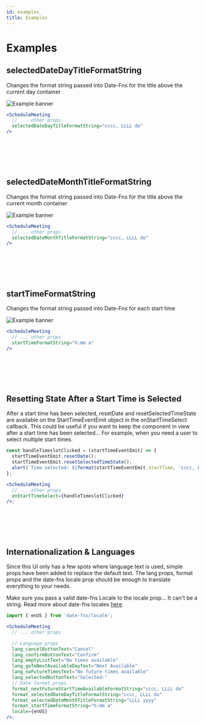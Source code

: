 ```yaml
---
id: examples
title: Examples
---
```


# Examples

## selectedDateDayTitleFormatString

Changes the format string passed into Date-Fns for the title above the current day container

![Example banner](/assets/selectedDateDayTitleFormatString.png)

```jsx
<ScheduleMeeting
  // ... other props
  selectedDateDayTitleFormatString="cccc, LLLL do"
/>
```

<br/>
<br/>
<br/>
<br/>

## selectedDateMonthTitleFormatString

Changes the format string passed into Date-Fns for the title above the current month container

![Example banner](/assets/selectedDateMonthTitleFormatString.png)

```jsx
<ScheduleMeeting
  // ... other props
  selectedDateMonthTitleFormatString="cccc, LLLL do"
/>
```

<br/>
<br/>
<br/>
<br/>

## startTimeFormatString

Changes the format string passed into Date-Fns for each start time

![Example banner](/assets/startTimeFormatString.png)

```jsx
<ScheduleMeeting
  // ... other props
  startTimeFormatString="h:mm a"
/>
```

<br/>
<br/>
<br/>
<br/>

## Resetting State After a Start Time is Selected

After a start time has been selected, resetDate and resetSelectedTimeState are available on the StartTimeEventEmit object in the onStartTimeSelect callback. This could be useful if you want to keep the component in view after a start time has been selected... For example, when you need a user to select multiple start times.

```jsx
const handleTimeslotClicked = (startTimeEventEmit) => {
  startTimeEventEmit.resetDate();
  startTimeEventEmit.resetSelectedTimeState();
  alert(`Time selected: ${format(startTimeEventEmit.startTime, 'cccc, LLLL do h:mm a')}`);
};

<ScheduleMeeting
  // ... other props
  onStartTimeSelect={handleTimeslotClicked}
/>;
```

<br/>
<br/>
<br/>
<br/>

## Internationalization & Languages

Since this UI only has a few spots where language text is used, simple props have been added to replace the default text. The lang props, format props and the date-fns locale prop should be enough to translate everything to your needs.

Make sure you pass a valid date-fns Locale to the locale prop... It can't be a string. Read more about date-fns locales [here](https://date-fns.org/v2.29.3/docs/I18n).

```jsx
import { enUS } from 'date-fns/locale';

<ScheduleMeeting
  // ... other props

  // Language props
  lang_cancelButtonText="Cancel"
  lang_confirmButtonText="Confirm"
  lang_emptyListText="No times available"
  lang_goToNextAvailableDayText="Next Available"
  lang_noFutureTimesText="No future times available"
  lang_selectedButtonText="Selected:"
  // Date format props
  format_nextFutureStartTimeAvailableFormatString="cccc, LLLL do"
  format_selectedDateDayTitleFormatString="cccc, LLLL do"
  format_selectedDateMonthTitleFormatString="LLLL yyyy"
  format_startTimeFormatString="h:mm a"
  locale={enUS}
/>;
```
